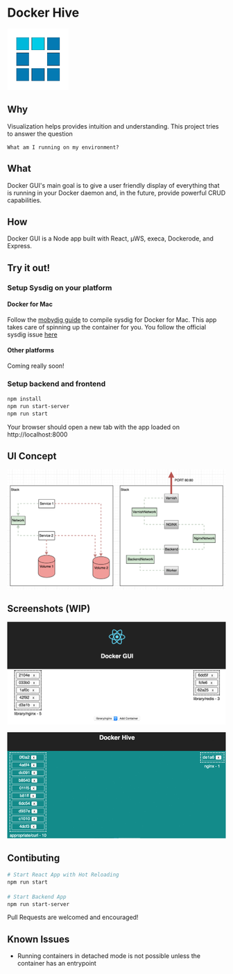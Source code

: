 # Docker Hive

![Screenshot](public/images/squares.gif)

## Why

Visualization helps provides intuition and understanding. This project tries to answer the question

    What am I running on my environment?

## What

Docker GUI's main goal is to give a user friendly display of everything that is running in your Docker daemon and, in the future, provide powerful CRUD capabilities. 

## How

Docker GUI is a Node app built with React, µWS, execa, Dockerode, and Express.

## Try it out!

### Setup Sysdig on your platform

#### Docker for Mac

Follow the [mobydig guide](https://github.com/fdebonneval/mobydig) to compile sysdig for Docker for Mac. This app takes care of spinning up the container for you. You follow the official sysdig issue [here](https://github.com/draios/sysdig/issues/637)

#### Other platforms

Coming really soon!

### Setup backend and frontend

```bash
npm install
npm run start-server
npm run start
```

Your browser should open a new tab with the app loaded on http://localhost:8000

## UI Concept

![Concept](public/images/ComponentConcept.png)

## Screenshots (WIP)

![Screenshot](public/images/ScreenShot2016-08-13-10.53.33AM.png)

![Screenshot](public/images/network_request.gif)

## Contibuting

```bash
# Start React App with Hot Reloading
npm run start

# Start Backend App
npm run start-server
```

Pull Requests are welcomed and encouraged!

## Known Issues

* Running containers in detached mode is not possible unless the container has an entrypoint